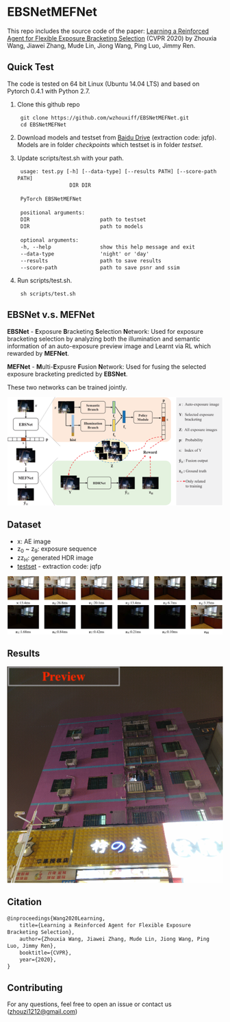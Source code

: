 # EBSNetMEFNet

This repo includes the source code of the paper: [Learning a Reinforced Agent for Flexible Exposure Bracketing Selection](http://arxiv.org/abs/2005.12536) (CVPR 2020) by Zhouxia Wang, Jiawei Zhang, Mude Lin, Jiong Wang, Ping Luo, Jimmy Ren.

## Quick Test

The code is tested on 64 bit Linux (Ubuntu 14.04 LTS) and based on Pytorch 0.4.1 with Python 2.7.

1. Clone this github repo

        git clone https://github.com/wzhouxiff/EBSNetMEFNet.git
        cd EBSNetMEFNet
    
2. Download models and testset from [Baidu Drive](https://pan.baidu.com/s/1o39r3Mmj523IJT6e7YcFFQ) (extraction code: jqfp). Models are in folder *checkpoints* which testset is in folder *testset*.

3. Update scripts/test.sh with your path.
                
        usage: test.py [-h] [--data-type] [--results PATH] [--score-path PATH]
                        DIR DIR

        PyTorch EBSNetMEFNet

        positional arguments:
        DIR                       path to testset
        DIR                       path to models

        optional arguments:
        -h, --help                show this help message and exit
        --data-type               'night' or 'day'
        --results                 path to save results
        --score-path              path to save psnr and ssim
                
4. Run scripts/test.sh.

        sh scripts/test.sh

## EBSNet v.s. MEFNet

**EBSNet** - **E**xposure **B**racketing **S**election **N**etwork: Used for exposure bracketing selection by analyzing both the illumination and semantic information of an auto-exposure preview image and Learnt via RL which rewarded by **MEFNet**.

**MEFNet** - **M**ulti-**E**xpusre **F**usion **N**etwork: Used for fusing the selected exposure bracketing predicted by **EBSNet**.

These two networks can be trained jointly.

<img src="images/framework.png">

## Dataset

* x: AE image
* z<sub>0</sub> ~ z<sub>9</sub>: exposure sequence
* zz<sub>H</sub>: generated HDR image
* [testset](https://pan.baidu.com/s/1o39r3Mmj523IJT6e7YcFFQ) -  extraction code: jqfp

<img src="images/samples.png">
    
## Results

<img src="images/results.gif">


## Citation
    @inproceedings{Wang2020Learning,
        title={Learning a Reinforced Agent for Flexible Exposure Bracketing Selection},
        author={Zhouxia Wang, Jiawei Zhang, Mude Lin, Jiong Wang, Ping Luo, Jimmy Ren},
        booktitle={CVPR},
        year={2020},
    }

## Contributing
For any questions, feel free to open an issue or contact us (zhouzi1212@gmail.com)
